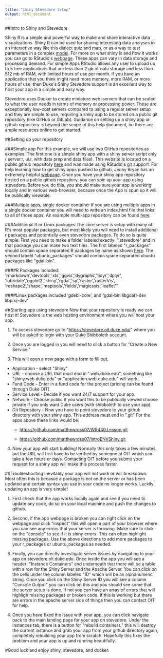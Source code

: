```yaml
---
title: "Shiny Stevedore Setup"
output: html_document
---
```


##Intro to Shiny and Stevedore

Shiny R is a simple and powerful way to make and share interactive data visualizations. Shiny R can be used for sharing interesting data analyses in an interactive way like this dialect quiz and [map](http://www.nytimes.com/interactive/2013/12/20/sunday-review/dialect-quiz-map.html?_r=0), or as a way to test parameters in a complex [model](https://ahalterman.shinyapps.io/BayesCalculator/). For more on what shiny is and how it works you can go to RStudio's [webpage](https://shiny.rstudio.com/). These apps can vary in data storage and processing demand. For simple Apps RStudio allows any user to upload up to 5 free applications that are less than 2 gb of data storage and less than 512 mb of RAM, with limited hours of use per month. If you have an application that you think might need more memory, more RAM, or more hours of use, then Duke's Shiny Stevedore support is an excellent way to host your app in a simple and easy way. 

Stevedore uses Docker to create miniature web-servers that can be scaled to what the user needs in terms of memory or processing power. These are exceptionally low-cost servers compared to using a regular server setup and they are simple to use, requiring a shiny app to be stored on a public git repository (like GitHub or GitLab). Guidance on setting up a shiny app or github repository is beyond the scope of this help document, bu there are ample resources online to get started. 

##Setting up your repository

###Simple app
For this example, we will use two GitHub repositories as examples. The first one is a simple shiny app with a shiny server script only ( server.r, ui.r, with data prep and data files). This website is located on a public github repository [here](https://github.com/matthewross07/WR440.Lesson) and was made using RStudio's git support. For help learning how to get shiny apps pushed to github, Jenny Bryan has an extremely helpful [webpage](http://happygitwithr.com/). Once you have your shiny app repository hosted on a public github repository, you can spin up your app using stevedore. Before you do this, you should make sure your app is working locally and in various web-browser, because once the App is spun up it will be publically viewable. 

###Multiple apps, single docker container
If you are using multiple apps in a single docker container you will need to write an index.html file that links to all of those apps. An example multi-app repository can be found [here](https://github.com/matthewross07/IntroENVShiny). 

###Additional R or Linux packages
The core server is setup with many of R's most popular packages, but most likely you will need to install additional r packages and potentially even stevedore packages. To do so is quite simple. First you need to make a folder labeled exactly: ".stevedore" and in that package you can make two text files. The first labeled "r_packages" should contain space separated R packages by name as shown [here](https://github.com/matthewross07/IntroENVShiny/blob/master/.stevedore/r_packages). The second labeld "ubuntu_packages" should contain space separated ubuntu packages like "gdal-bin".  

####R Packages included:
'rmarkdown','devtools','xts','ggvis','dygraphs','tidyr','dplyr',
'lubridate','ggplot2','shiny','rgdal','sp','raster','rasterVis',
'reshape2','shape','maptools','fields','magicaxis','leaflet'"

####Linux packages included
'gdebi-core', and 'gdal-bin libgdal1-dev libproj-dev'

##Starting app using stevedore
Now that your repository is ready we can host it!  Stevedore is the web hosting environment where you will host your app.

1. To access stevedore go to:"https://stevedore.oit.duke.edu/" where you will be asked to login with your Duke Shibboleth account. 

2. Once you are logged in you will need to click a button for "Create a New Service."

3. This will open a new page with a form to fill out.
  * Application - select "Shiny"
  * URL - choose a URL that must end in ".web.duke.edu", something like "shiny.web.duke.edu" or "application.web.duke.edu" will work. 
  * Fund Code - Enter in a fund code for the project (pricing can be found through Duke OIT)
  * Service Level - Decide if you want 24/7 support for your app. 
  * Network - Choose public if you want this to be publically viewed choose private if you only want Duke users (with shibboleth to use your app)
  * Git Repository - Now you have to point stevedore to your github directory with your shiny app. This address must end in ".git" For the apps above these links would be: 
    * https://github.com/matthewross07/WR440.Lesson.git 

    * https://github.com/matthewross07/IntroENVShiny.git
    
4. Now your app will start building! Normally this only takes a few minutes, but the URL will first have to be verified by someone at OIT which can take a few hours or days. Contacting OIT before you submit your request for a shiny app will make this process faster. 

##Troubleshooting
Inevitably your app will not work or will breakdown. Most often this is becasue a package is not on the server or has been updated and certain syntax you use in your code no longer works. Luckily updating an app is very simple!

1. First check that the app works locally again and see if you need to update any code, do so on your local machine and push the changes to github.

2. Second, if the app webpage is broken you can right click on the webpage and click "inspect" this will open a part of your browser where you can see any errors that your server is throwing. Make sure to click on the "console" to see if it is shiny errors. This can often highlight missing packages. Use the above directions to add more packages to your r_packages or ubuntu_packages as needed. 

3. Finally, you can directly investigate server issues by navigating to your app on stevedore.oit.duke.edu. Once inside the app you will see a header: "Instance Containers" and underneath that there will be a table with  a row for the Shiny Server and the Apache Server. You can click on the cells under the column labeled "ID" which will be an alphanumeric string. Once you click on the Shiny Server ID you will see a column "Console Output" you can click on this and you should see some that the server setup is done. If not you can have an array of errors that will highligh missing packages or broken code. If this is working but there are errors in the apache server side of things then you can contact OIT for help. 

4. Once you have fixed the issue with your app, you can click navigate back to the main landing page for your app on stevedore. Under the Instances tab, there is a button for "rebuild containers," this will destroy the current instance and grab your app from your github directory again, completely rebuilding your app from scratch. Hopefully this fixes the problem and your app is up and running beautifully. 

#Good luck and enjoy shiny, stevedore, and docker. 


